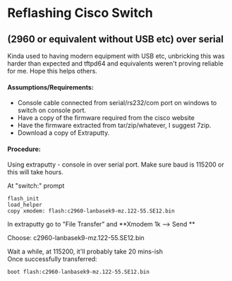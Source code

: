 # Reflashing Cisco Switch 
## (2960 or equivalent without USB etc) over serial

Kinda used to having modern equipment with USB etc, unbricking
this was harder than expected and tftpd64 and equivalents weren't
proving reliable for me. Hope this helps others.


#### Assumptions/Requirements:

- Console cable connected from serial/rs232/com port on windows to switch on console port. 
- Have a copy of the firmware required from the cisco website
- Have the firmware extracted from tar/zip/whatever, I suggest 7zip.
- Download a copy of Extraputty. 


#### Procedure:

Using extraputty - console in over serial port.
Make sure baud is 115200 or this will take hours.

At "switch:" prompt

    flash_init
    load_helper
    copy xmodem: flash:c2960-lanbasek9-mz.122-55.SE12.bin

In extraputty go to "File Transfer" and **Xmodem 1k  --> Send **  

Choose: c2960-lanbasek9-mz.122-55.SE12.bin

Wait a while, at 115200, it'll probably take 20 mins-ish    
Once successfully transferred:

    boot flash:c2960-lanbasek9-mz.122-55.SE12.bin
